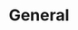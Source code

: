 ---
permalink: false
title: General
homepage_intro_title_en: Do you know how much CO2 your internet behaviour produces?
homepage_intro_title_nl: Do you know how much CO2 your internet behaviour produces?
homepage_intro_text_en: Find out with our calculator. Taste your CO2 impact with a Sensing CO2 Tasting and read our collection of tips &amp; tricks so you can improve your digital CO2 emissions.
homepage_intro_text_nl: Find out with our calculator. Taste your CO2 impact with a Sensing CO2 Tasting and read our collection of tips &amp; tricks so you can improve your digital CO2 emissions.
homepage_calculator_title_en: E-mail impact calculator
homepage_calculator_title_nl: E-mail impact calculator
homepage_calculator_text_en: Short introduction text about the impact calculator, what's it about. Enticing story to click through. Short introduction text about the impact calculator, what's it about. Enticing story to click through. Short introduction text about the impact calculator, what's it about. Enticing story to click through.
homepage_calculator_text_nl: Short introduction text about the impact calculator, what's it about. Enticing story to click through. Short introduction text about the impact calculator, what's it about. Enticing story to click through. Short introduction text about the impact calculator, what's it about. Enticing story to click through.
homepage_topic_title_en: Topics
homepage_topic_title_nl: Topics
homepage_topic_text_en: >-
    Wondering what affects the CO2 of your internet behaviour and what you can do about it? Read our tips &amp; tricks and calculate your Co2 output with our calculators.


    Select your ‘resolutions’ and contribute to an eco-friendly digital lifestyle
homepage_topic_text_nl: >-
    Wondering what affects the CO2 of your internet behaviour and what you can do about it? Read our tips &amp; tricks and calculate your Co2 output with our calculators.


    Select your ‘resolutions’ and contribute to an eco-friendly digital lifestyle
footer_about_en: >-
    Brief paragraph of E-Missions in a nutshell.


    Copyright &copy; 2021


    Project supported by:

    [SIDN](https://www.sidn.nl/)

    [Stimuleringsfonds](https://stimuleringsfonds.nl/)
footer_about_nl: >-
    Korte zin over E-Missions in een notendop.


    Copyright &copy; 2021


    Project supported by:

    [SIDN](https://www.sidn.nl/)

    [Stimuleringsfonds](https://stimuleringsfonds.nl/)
---